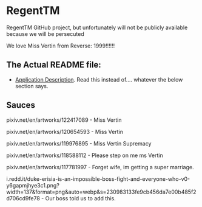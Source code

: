 ﻿# RegentTM

RegentTM GitHub project, but unfortunately will not be publicly available because we will be persecuted

We love Miss Vertin from Reverse: 1999!!!!!!

## The Actual README file:
- [Application Description](About.md). Read this instead of.... whatever the below section says.

## Sauces

pixiv.net/en/artworks/122417089 - Miss Vertin

pixiv.net/en/artworks/120654593 - Miss Vertin

pixiv.net/en/artworks/119976895 - Miss Vertin Supremacy

pixiv.net/en/artworks/118588112 - Please step on me ms Vertin

pixiv.net/en/artworks/117781997 - Forget wife, im getting a super marriage.

i.redd.it/duke-erisia-is-an-impossible-boss-fight-and-everyone-who-v0-y6gapmjhye3c1.png?width=137&format=png&auto=webp&s=230983133fe9cb456da7e00b485f2d706cd9fe78 - Our boss told us to add this.
